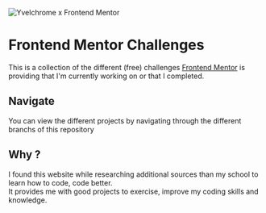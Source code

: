 ![Yvelchrome x Frontend Mentor](https://user-images.githubusercontent.com/55931217/173252483-facf776d-ac95-455f-9933-98dd79c35e41.png)

# Frontend Mentor Challenges

This is a collection of the different (free) challenges [Frontend Mentor](https://www.frontendmentor.io/home) is providing that I'm currently working on or that I completed.

## Navigate

You can view the different projects by navigating through the different branchs of this repository

## Why ?

I found this website while researching additional sources than my school to learn how to code, code better.<br/>
It provides me with good projects to exercise, improve my coding skills and knowledge.
